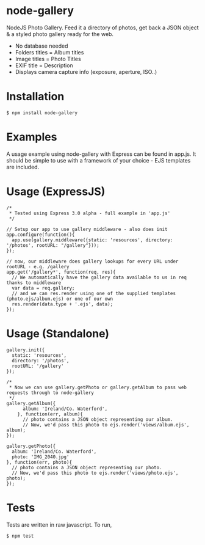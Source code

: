 node-gallery
============

NodeJS Photo Gallery. Feed it a directory of photos, get back a JSON object & a styled photo gallery ready for the web. 
* No database needed
* Folders titles = Album titles
* Image titles = Photo Titles
* EXIF title = Description
* Displays camera capture info (exposure, aperture, ISO..)

Installation
============

    $ npm install node-gallery

Examples
===================
A usage example using node-gallery with Express can be found in app.js. It should be simple to use with a framework of your choice - EJS templates are included.

Usage (ExpressJS)
===================
    /*
     * Tested using Express 3.0 alpha - full example in 'app.js'
     */

    // Setup our app to use gallery middleware - also does init
    app.configure(function(){
      app.use(gallery.middleware({static: 'resources', directory: '/photos', rootURL: "/gallery"}));
    });

    // now, our middleware does gallery lookups for every URL under rootURL - e.g. /gallery
    app.get('/gallery*', function(req, res){
      // We automatically have the gallery data available to us in req thanks to middleware
      var data = req.gallery;
      // and we can res.render using one of the supplied templates (photo.ejs/album.ejs) or one of our own
      res.render(data.type + '.ejs', data);
    });


Usage (Standalone)
===================

    gallery.init({
      static: 'resources',
      directory: '/photos',
      rootURL: '/gallery'
    });

    /*
     * Now we can use gallery.getPhoto or gallery.getAlbum to pass web requests through to node-gallery
     */
    gallery.getAlbum({
          album: 'Ireland/Co. Waterford',
        }, function(err, album){
          // photo contains a JSON object representing our album.
          // Now, we'd pass this photo to ejs.render('views/album.ejs', album);
    });

    gallery.getPhoto({
      album: 'Ireland/Co. Waterford',
      photo: 'IMG_2040.jpg'
    }, function(err, photo){
      // photo contains a JSON object representing our photo.
      // Now, we'd pass this photo to ejs.render('views/photo.ejs', photo);
    });


Tests
============
Tests are written in raw javascript. To run,

    $ npm test
